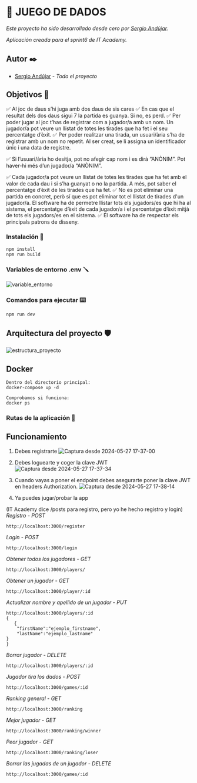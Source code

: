 # 🎲 JUEGO DE DADOS 

_Este proyecto ha sido desarrollado desde cero por [Sergio Andújar](https://github.com/sergioab7)._

_Aplicación creada para el sprint6 de IT Academy._

## Autor ✒️

* [Sergio Andújar](https://github.com/sergioab7) - *Todo el proyecto*

## Objetivos 🎯

✅ Al joc de daus s’hi juga amb dos daus de sis cares
✅ En cas que el resultat dels dos daus sigui 7 la partida es guanya. Si no, es perd.
✅ Per poder jugar al joc t’has de registrar com a jugador/a amb un nom. Un jugador/a pot veure un llistat de totes les tirades que ha fet i el seu percentatge d’èxit.
✅ Per poder realitzar una tirada, un usuari/ària s’ha de registrar amb un nom no repetit. Al ser creat, se li assigna un identificador únic i una data de registre.

✅ Si l’usuari/ària ho desitja, pot no afegir cap nom i es dirà “ANÒNIM”. Pot haver-hi més d’un jugador/a “ANÒNIM”.

✅ Cada jugador/a pot veure un llistat de totes les tirades que ha fet amb el valor de cada dau i si s’ha guanyat o no la partida. A més, pot saber el percentatge d’èxit de les tirades que ha fet.
✅ No es pot eliminar una partida en concret, però sí que es pot eliminar tot el llistat de tirades d'un jugador/a. El software ha de permetre llistar tots els jugadors/es que hi ha al sistema, el percentatge d’èxit de cada jugador/a i el percentatge d’èxit mitjà de tots els jugadors/es en el sistema.
✅ El software ha de respectar els principals patrons de disseny.

### Instalación 🔧
```
npm install
npm run build
```

### Variables de entorno .env 🪛

![variable_entorno](https://github.com/sergioab7/sprint6.1-dados/assets/10132565/d4c94709-33ad-476c-b6c9-383bf981b338)

### Comandos para ejecutar ⌨️

```
npm run dev

```

## Arquitectura del proyecto 🛡

![estructura_proyecto](https://github.com/sergioab7/sprint6.1-dados/assets/10132565/38fe816d-c6d3-4c8e-9a70-6e496300f247)

## Docker

```
Dentro del directorio principal:
docker-compose up -d

Comprobamos si funciona:
docker ps
```

### Rutas de la aplicación 🚏

## Funcionamiento
1. Debes registrarte
   ![Captura desde 2024-05-27 17-37-00](https://github.com/sergioab7/sprint6.1-dados/assets/10132565/0c889a67-6b6c-4009-9f20-a1f4acec3cd6)

2. Debes loguearte y coger la clave JWT
   ![Captura desde 2024-05-27 17-37-34](https://github.com/sergioab7/sprint6.1-dados/assets/10132565/96ba6406-7ec6-4b58-a192-1317e5179dce)

3. Cuando vayas a poner el endpoint debes asegurarte poner la clave JWT en headers Authorization.
![Captura desde 2024-05-27 17-38-14](https://github.com/sergioab7/sprint6.1-dados/assets/10132565/5fc04c3d-082f-4dd6-a7ca-6488166d05ad)

4. Ya puedes jugar/probar la app

   
(IT Academy dice /posts para registro, pero yo he hecho registro y login)
_Registro - POST_
```
http://localhost:3000/register
```
_Login - POST_
```
http://localhost:3000/login
```


_Obtener todos los jugadores - GET_
```
http://localhost:3000/players/
```
_Obtener un jugador - GET_
```
http://localhost:3000/player/:id
```
_Actualizar nombre y apellido de un jugador - PUT_
```
http://localhost:3000/players/:id
{
   {
	"firstName":"ejemplo_firstname",
	"lastName":"ejemplo_lastname"
}
}
```
_Borrar jugador - DELETE_
```
http://localhost:3000/players/:id
```
_Jugador tira los dados - POST_
```
http://localhost:3000/games/:id
```
_Ranking general - GET_
```
http://localhost:3000/ranking
```
_Mejor jugador - GET_
```
http://localhost:3000/ranking/winner
```
_Peor jugador - GET_
```
http://localhost:3000/ranking/loser
```
_Borrar las jugadas de un jugador - DELETE_
```
http://localhost:3000/games/:id
```

